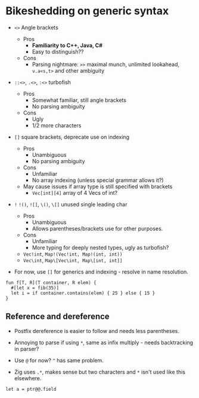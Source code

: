 # Bikeshedding on generic syntax

* `<>` Angle brackets
  * Pros
    * **Familiarity to C++, Java, C#**
    * Easy to distinguish??
  * Cons
    * Parsing nightmare: `>>` maximal munch, unlimited lookahead, `v.a<s,t>` and
    other ambiguity
* `::<>`, `.<>`, `:<>` turbofish
  * Pros
    * Somewhat familiar, still angle brackets
    * No parsing ambiguity
  * Cons
    * Ugly
    * 1/2 more characters
* `[]` square brackets, deprecate use on indexing
  * Pros
    * Unambiguous
    * No parsing ambiguity
  * Cons
    * Unfamiliar
    * No array indexing (unless special grammar allows it?)
  * May cause issues if array type is still specified with brackets
    * `Vec[int][4]` array of 4 Vecs of int?
* `!` `!()`, `![]`, `\()`, `\[]` unused single leading char
  * Pros
    * Unambiguous
    * Allows parentheses/brackets use for other purposes.
  * Cons
    * Unfamiliar
    * More typing for deeply nested types, ugly as turbofish?
  * `Vec!int`, `Map!(Vec!int, Map!(int, int))`
  * `Vec\int`, `Map\[Vec\int, Map\[int, int]]`


* For now, use `[]` for generics and indexing - resolve in name resolution.

```Cinnabar
fun f[T, R](T container, R elem) {
  #[let x = fib(35)]
  let i = if container.contains(elem) { 25 } else { 15 }
}
```

## Reference and dereference

* Postfix dereference is easier to follow and needs less parentheses.
* Annoying to parse if using `*`, same as infix multiply - needs backtracking in
parser?

* Use `@` for now? `^` has same problem.
* Zig uses `.*`, makes sense but two characters and `*` isn't used like this elsewhere.

```Cinnabar
let a = ptr@@.field
```
